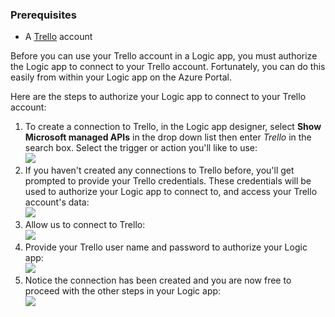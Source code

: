 ### <a name="prerequisites"></a>Prerequisites
* A [Trello](http://trello.com) account 

Before you can use your Trello account in a Logic app, you must authorize the Logic app to connect to your Trello account. Fortunately, you can do this easily from within your Logic app on the Azure Portal. 

Here are the steps to authorize your Logic app to connect to your Trello account:

1. To create a connection to Trello, in the Logic app designer, select **Show Microsoft managed APIs** in the drop down list then enter *Trello* in the search box. Select the trigger or action you'll like to use:  
   ![](https://docstestmedia1.blob.core.windows.net/azure-media/includes/media/connectors-create-api-trello/trello-1.png)
2. If you haven't created any connections to Trello before, you'll get prompted to provide your Trello credentials. These credentials will be used to authorize your Logic app to connect to, and access your Trello account's data:  
   ![](https://docstestmedia1.blob.core.windows.net/azure-media/includes/media/connectors-create-api-trello/trello-2.png) 
3. Allow us to connect to Trello:  
   ![](https://docstestmedia1.blob.core.windows.net/azure-media/includes/media/connectors-create-api-trello/trello-3.png)   
4. Provide your Trello user name and password to authorize your Logic app:  
   ![](https://docstestmedia1.blob.core.windows.net/azure-media/includes/media/connectors-create-api-trello/trello-4.png)  
5. Notice the connection has been created and you are now free to proceed with the other steps in your Logic app:  
   ![](https://docstestmedia1.blob.core.windows.net/azure-media/includes/media/connectors-create-api-trello/trello-5.png)






